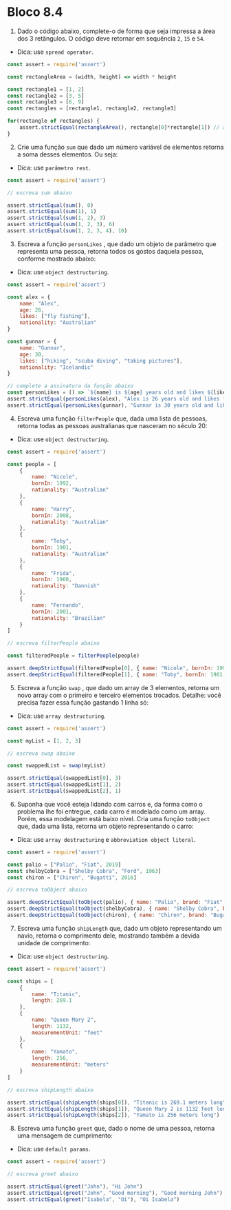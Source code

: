 # Bloco 8.4

1. Dado o código abaixo, complete-o de forma que seja impressa a área dos 3 retângulos. O código deve retornar em sequência `2`, `15` e `54`.

- Dica: use `spread operator`.
```javascript
const assert = require('assert')

const rectangleArea = (width, height) => width * height

const rectangle1 = [1, 2]
const rectangle2 = [3, 5]
const rectangle3 = [6, 9]
const rectangles = [rectangle1, rectangle2, rectangle3]

for(rectangle of rectangles) {
    assert.strictEqual(rectangleArea(), rectangle[0]*rectangle[1]) // altere a chamada da funcao rectangleArea
}
```
2. Crie uma função `sum` que dado um número variável de elementos retorna a soma desses elementos. Ou seja:

- Dica: use `parâmetro rest`.
```javascript
const assert = require('assert')

// escreva sum abaixo

assert.strictEqual(sum(), 0)
assert.strictEqual(sum(1), 1)
assert.strictEqual(sum(1, 2), 3)
assert.strictEqual(sum(1, 2, 3), 6)
assert.strictEqual(sum(1, 2, 3, 4), 10)
```
3. Escreva a função `personLikes` , que dado um objeto de parâmetro que representa uma pessoa, retorna todos os gostos daquela pessoa, conforme mostrado abaixo:

- Dica: use `object destructuring`.
```javascript
const assert = require('assert')

const alex = {
    name: "Alex",
    age: 26,
    likes: ["fly fishing"],
    nationality: "Australian"
}

const gunnar = {
    name: "Gunnar",
    age: 30,
    likes: ["hiking", "scuba diving", "taking pictures"],
    nationality: "Icelandic"
}

// complete a assinatura da função abaixo
const personLikes = () => `${name} is ${age} years old and likes ${likes.join(", ")}.`
assert.strictEqual(personLikes(alex), "Alex is 26 years old and likes fly fishing.")
assert.strictEqual(personLikes(gunnar), "Gunnar is 30 years old and likes hiking, scuba diving, taking pictures.")
```
4. Escreva uma função `filterPeople` que, dada uma lista de pessoas, retorna todas as pessoas australianas que nasceram no século 20:

- Dica: use `object destructuring`.
```javascript
const assert = require('assert')

const people = [
    {
        name: "Nicole",
        bornIn: 1992,
        nationality: "Australian"
    },
    {
        name: "Harry",
        bornIn: 2008,
        nationality: "Australian"
    },
    {
        name: "Toby",
        bornIn: 1901,
        nationality: "Australian"
    },
    {
        name: "Frida",
        bornIn: 1960,
        nationality: "Dannish"
    },
    {
        name: "Fernando",
        bornIn: 2001,
        nationality: "Brazilian"
    }
]

// escreva filterPeople abaixo

const filteredPeople = filterPeople(people)

assert.deepStrictEqual(filteredPeople[0], { name: "Nicole", bornIn: 1992, nationality: "Australian" })
assert.deepStrictEqual(filteredPeople[1], { name: "Toby", bornIn: 1901, nationality: "Australian" })
```
5. Escreva a função `swap` , que dado um array de 3 elementos, retorna um novo array com o primeiro e terceiro elementos trocados. Detalhe: você precisa fazer essa função gastando 1 linha só:

- Dica: use `array destructuring`.
```javascript
const assert = require('assert')

const myList = [1, 2, 3]

// escreva swap abaixo

const swappedList = swap(myList)

assert.strictEqual(swappedList[0], 3)
assert.strictEqual(swappedList[1], 2)
assert.strictEqual(swappedList[2], 1)
```
6. Suponha que você esteja lidando com carros e, da forma como o problema lhe foi entregue, cada carro é modelado como um array. Porém, essa modelagem está baixo nível. Cria uma função `toObject` que, dada uma lista, retorna um objeto representando o carro:

- Dica: use `array destructuring` e `abbreviation object literal`.
```javascript
const assert = require('assert')

const palio = ["Palio", "Fiat", 2019]
const shelbyCobra = ["Shelby Cobra", "Ford", 1963]
const chiron = ["Chiron", "Bugatti", 2016]

// escreva toObject abaixo

assert.deepStrictEqual(toObject(palio), { name: "Palio", brand: "Fiat", year: 2019 })
assert.deepStrictEqual(toObject(shelbyCobra), { name: "Shelby Cobra", brand: "Ford", year: 1963 })
assert.deepStrictEqual(toObject(chiron), { name: "Chiron", brand: "Bugatti", year: 2016 })
```
7. Escreva uma função `shipLength` que, dado um objeto representando um navio, retorna o comprimento dele, mostrando também a devida unidade de comprimento:

- Dica: use `object destructuring`.
```javascript
const assert = require('assert')

const ships = [
    {
        name: "Titanic",
        length: 269.1
    },
    {
        name: "Queen Mary 2",
        length: 1132,
        measurementUnit: "feet"
    },
    {
        name: "Yamato",
        length: 256,
        measurementUnit: "meters"
    }
]

// escreva shipLength abaixo

assert.strictEqual(shipLength(ships[0]), "Titanic is 269.1 meters long")
assert.strictEqual(shipLength(ships[1]), "Queen Mary 2 is 1132 feet long")
assert.strictEqual(shipLength(ships[2]), "Yamato is 256 meters long")
```
8. Escreva uma função `greet` que, dado o nome de uma pessoa, retorna uma mensagem de cumprimento:

- Dica: use `default params`.
```javascript
const assert = require('assert')

// escreva greet abaixo

assert.strictEqual(greet("John"), "Hi John")
assert.strictEqual(greet("John", "Good morning"), "Good morning John")
assert.strictEqual(greet("Isabela", "Oi"), "Oi Isabela")
```